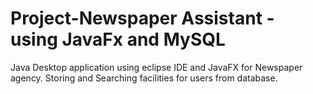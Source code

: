 # Project-Newspaper Assistant - using JavaFx and MySQL
 Java Desktop application using eclipse IDE and JavaFX for Newspaper agency. Storing and Searching facilities for users from database.
